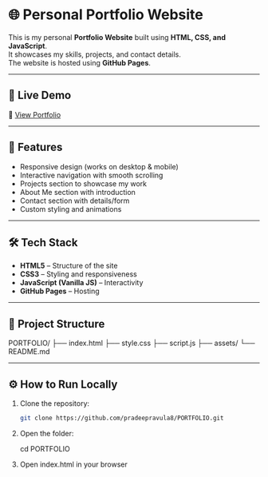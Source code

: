 # 🌐 Personal Portfolio Website

This is my personal **Portfolio Website** built using **HTML, CSS, and JavaScript**.  
It showcases my skills, projects, and contact details.  
The website is hosted using **GitHub Pages**.

---

## 🚀 Live Demo
🔗 [View Portfolio](https://pradeepravula8.github.io/PORTFOLIO/)

---

## 📌 Features
- Responsive design (works on desktop & mobile)
- Interactive navigation with smooth scrolling
- Projects section to showcase my work
- About Me section with introduction
- Contact section with details/form
- Custom styling and animations

---

## 🛠️ Tech Stack
- **HTML5** – Structure of the site  
- **CSS3** – Styling and responsiveness  
- **JavaScript (Vanilla JS)** – Interactivity  
- **GitHub Pages** – Hosting  

---

## 📂 Project Structure

PORTFOLIO/
├── index.html 
├── style.css 
├── script.js 
├── assets/ 
└── README.md 


---

## ⚙️ How to Run Locally
1. Clone the repository:
   ```bash
   git clone https://github.com/pradeepravula8/PORTFOLIO.git

2. Open the folder:

    cd PORTFOLIO

3. Open index.html in your browser
